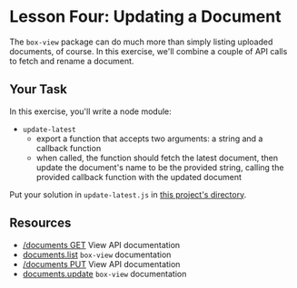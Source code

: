 # Lesson Four: Updating a Document

The `box-view` package can do much more than simply listing uploaded documents, of course. In this exercise, we'll combine a couple of API calls to fetch and rename a document.

## Your Task

In this exercise, you'll write a node module:

* `update-latest`
  - export a function that accepts two arguments: a string and a callback function
  - when called, the function should fetch the latest document, then update the document's name to be the provided string, calling the provided callback function with the updated document

Put your solution in `update-latest.js` in [this project's directory](/open/03-updating).

## Resources

* [/documents GET](http://developers.box.com/view/#get-documents) View API documentation
* [documents.list](https://www.npmjs.org/package/box-view#list) `box-view` documentation
* [/documents PUT](http://developers.box.com/view/#put-documents-id) View API documentation
* [documents.update](https://www.npmjs.org/package/box-view#update) `box-view` documentation
